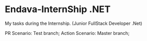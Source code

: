 # Endava-InternShip .NET
My tasks during the Internship. (Junior FullStack Developer .Net)

PR Scenario: Test branch;
Action Scenario: Master branch;
